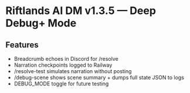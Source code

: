 # Riftlands AI DM v1.3.5 — Deep Debug+ Mode
## Features
- Breadcrumb echoes in Discord for /resolve
- Narration checkpoints logged to Railway
- /resolve-test simulates narration without posting
- /debug-scene shows scene summary + dumps full state JSON to logs
- DEBUG_MODE toggle for future testing
